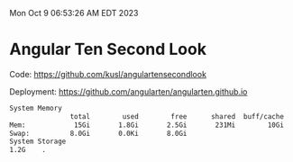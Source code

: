 Mon Oct  9 06:53:26 AM EDT 2023

# Angular Ten Second Look

Code: https://github.com/kusl/angulartensecondlook

Deployment: https://github.com/angularten/angularten.github.io

```bash
System Memory
               total        used        free      shared  buff/cache   available
Mem:            15Gi       1.8Gi       2.5Gi       231Mi        10Gi        12Gi
Swap:          8.0Gi       0.0Ki       8.0Gi
System Storage
1.2G	.
